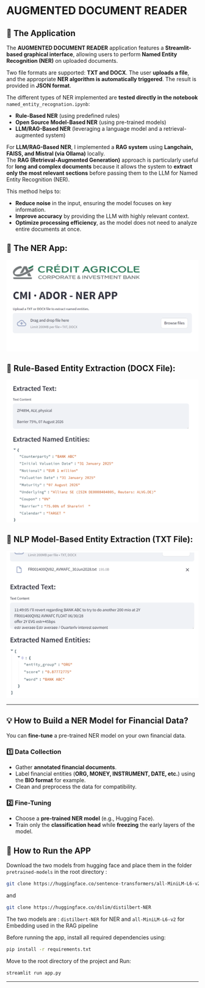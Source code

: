 # **AUGMENTED DOCUMENT READER**

## **📌 The Application**
The **AUGMENTED DOCUMENT READER** application features a **Streamlit-based graphical interface**, allowing users to perform **Named Entity Recognition (NER)** on uploaded documents.

Two file formats are supported: **TXT and DOCX**. The user **uploads a file**, and the appropriate **NER algorithm is automatically triggered**. The result is provided in **JSON format**.

The different types of NER implemented are **tested directly in the notebook** `named_entity_recognation.ipynb`:
- **Rule-Based NER** (using predefined rules)
- **Open Source Model-Based NER** (using pre-trained models)
- **LLM/RAG-Based NER** (leveraging a language model and a retrieval-augmented system)

For **LLM/RAG-Based NER**, I implemented a **RAG system** using **Langchain, FAISS, and Mistral (via Ollama)** locally.  
The **RAG (Retrieval-Augmented Generation)** approach is particularly useful for **long and complex documents** because it allows the system to **extract only the most relevant sections** before passing them to the LLM for Named Entity Recognition (NER).  

This method helps to:  
- **Reduce noise** in the input, ensuring the model focuses on key information.  
- **Improve accuracy** by providing the LLM with highly relevant context.  
- **Optimize processing efficiency**, as the model does not need to analyze entire documents at once.  


## **🔹 The NER App:**
![The NER App](src/images/app.png)

## **🔹 Rule-Based Entity Extraction (DOCX File):**
![The NER App](src/images/v_docx.png)

## **🔹 NLP Model-Based Entity Extraction (TXT File):**
![The NER App](src/images/v_txt.png)

---

## **💡 How to Build a NER Model for Financial Data?**
You can **fine-tune** a pre-trained NER model on your own financial data.

### **1️⃣ Data Collection**
- Gather **annotated financial documents**.  
- Label financial entities (**ORG, MONEY, INSTRUMENT, DATE, etc.**) using the **BIO format** for example.  
- Clean and preprocess the data for compatibility.  

### **2️⃣ Fine-Tuning**
- Choose a **pre-trained NER model** (e.g., Hugging Face).  
- Train only the **classification head** while **freezing** the early layers of the model.  

## **🚀 How to Run the APP**
Download the two models from hugging face and place them in the folder `pretrained-models` in the root directory :
```bash
git clone https://huggingface.co/sentence-transformers/all-MiniLM-L6-v2
```
and 

```bash
git clone https://huggingface.co/dslim/distilbert-NER 
```
The two models are : 
`distilbert-NER` for NER and  `all-MiniLM-L6-v2` for  Embedding used in the RAG pipeline

Before running the app, install all required dependencies using:
```bash
pip install -r requirements.txt
```

Move to the root directory of the project and Run:
```bash
streamlit run app.py
```
---